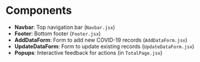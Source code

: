 # Components

- **Navbar**: Top navigation bar (`Navbar.jsx`)
- **Footer**: Bottom footer (`Footer.jsx`)
- **AddDataForm**: Form to add new COVID-19 records (`AddDataForm.jsx`)
- **UpdateDataForm**: Form to update existing records (`UpdateDataForm.jsx`)
- **Popups**: Interactive feedback for actions (in `TotalPage.jsx`)